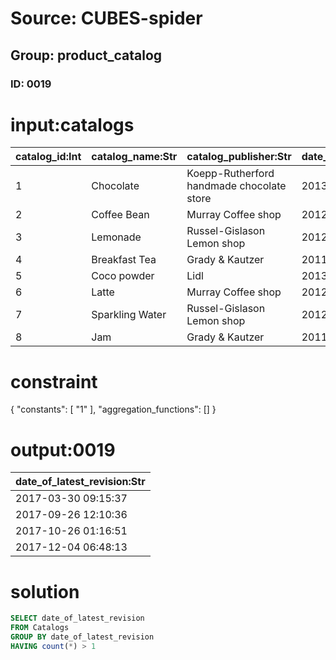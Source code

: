 # Source: CUBES-spider
## Group: product_catalog
### ID: 0019

# input:catalogs

| catalog_id:Int | catalog_name:Str | catalog_publisher:Str | date_of_publication:Str | date_of_latest_revision:Str |
|---|---|---|---|---|
| 1 | Chocolate | Koepp-Rutherford handmade chocolate store | 2013-03-15 05:09:17 | 2017-09-26 12:10:36 |
| 2 | Coffee Bean | Murray Coffee shop | 2012-04-13 06:37:09 | 2017-10-26 01:16:51 |
| 3 | Lemonade | Russel-Gislason Lemon shop | 2012-11-27 19:29:22 | 2017-12-04 06:48:13 |
| 4 | Breakfast Tea | Grady & Kautzer | 2011-07-22 04:57:19 | 2017-03-30 09:15:37 |
| 5 | Coco powder | Lidl | 2013-03-15 05:09:17 | 2017-09-26 12:10:36 |
| 6 | Latte | Murray Coffee shop | 2012-04-13 06:37:09 | 2017-10-26 01:16:51 |
| 7 | Sparkling Water | Russel-Gislason Lemon shop | 2012-11-27 19:29:22 | 2017-12-04 06:48:13 |
| 8 | Jam | Grady & Kautzer | 2011-07-22 04:57:19 | 2017-03-30 09:15:37 |

# constraint

{
  "constants": [
    "1"
  ],
  "aggregation_functions": []
}

# output:0019

| date_of_latest_revision:Str |
|---|
| 2017-03-30 09:15:37 |
| 2017-09-26 12:10:36 |
| 2017-10-26 01:16:51 |
| 2017-12-04 06:48:13 |

# solution

```sql
SELECT date_of_latest_revision
FROM Catalogs
GROUP BY date_of_latest_revision
HAVING count(*) > 1
```
